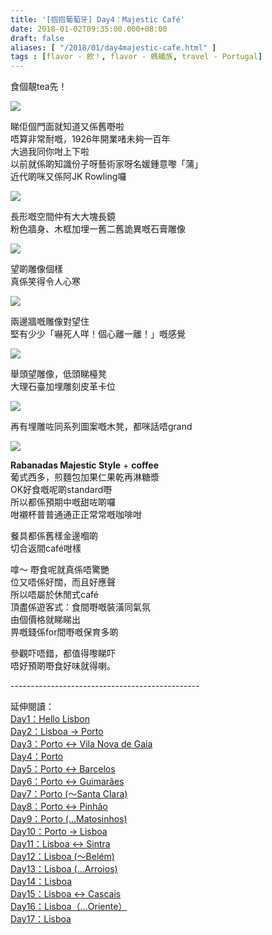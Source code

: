 ```yaml
---
title: '[抱抱葡萄牙] Day4：Majestic Café'
date: 2018-01-02T09:35:00.000+08:00
draft: false
aliases: [ "/2018/01/day4majestic-cafe.html" ]
tags : [flavor - 飲！, flavor - 螞蟻族, travel - Portugal]
---
```


食個靚tea先！  

[![](https://c1.staticflickr.com/5/4286/35817486656_03b28d8203_z.jpg)](https://c1.staticflickr.com/5/4286/35817486656_03b28d8203_z.jpg)

睇佢個門面就知道又係舊嘢啦  
唔算非常耐嘅，1926年開業啫未夠一百年  
大過我同你咁上下啦  
以前就係啲知識份子呀藝術家呀名媛鍾意嚟「蒲」  
近代啲咪又係阿JK Rowling囉  

[![](https://c1.staticflickr.com/5/4635/38721360944_644afea9ff_z.jpg)](https://c1.staticflickr.com/5/4635/38721360944_644afea9ff_z.jpg)

長形嘅空間仲有大大塊長鏡  
粉色牆身、木框加埋一舊二舊詭異嘅石膏雕像  

[![](https://c1.staticflickr.com/5/4593/38721359854_333c9f91cc_z.jpg)](https://c1.staticflickr.com/5/4593/38721359854_333c9f91cc_z.jpg)

望啲雕像個樣  
真係笑得令人心寒  

[![](https://c1.staticflickr.com/5/4679/27652047289_632afd1b25_z.jpg)](https://c1.staticflickr.com/5/4679/27652047289_632afd1b25_z.jpg)

兩邊牆嘅雕像對望住  
堅有少少「嚇死人咩！個心離一離！」嘅感覺  

[![](https://c1.staticflickr.com/5/4643/38721358904_8333cc501b_z.jpg)](https://c1.staticflickr.com/5/4643/38721358904_8333cc501b_z.jpg)

舉頭望雕像，低頭睇檯凳  
大理石臺加埋雕刻皮革卡位  

[![](https://c1.staticflickr.com/5/4594/38721361724_dde09e9a78_z.jpg)](https://c1.staticflickr.com/5/4594/38721361724_dde09e9a78_z.jpg)

再有埋雕咗同系列圖案嘅木凳，都咪話唔grand  

[![](https://c1.staticflickr.com/5/4290/35726230951_c1c399919c_z.jpg)](https://c1.staticflickr.com/5/4290/35726230951_c1c399919c_z.jpg)

**Rabanadas Majestic Style** + **coffee**  
葡式西多，煎麵包加果仁果乾再淋糖漿  
OK好食嘅呢啲standard嘢  
所以都係預期中嘅甜咗啲囉  
咁襯杯普普通通正正常常嘅咖啡咁  
  
餐具都係舊樣金邊嗰啲  
切合返間café咁樣  
  
  
嗱～ 嘢食呢就真係唔驚艷  
位又唔係好闊，而且好應聲  
所以唔屬於休閒式café  
頂盡係遊客式：食間嘢嘅裝潢同氣氛  
由個價格就睇睇出  
畀嘅錢係for間嘢嘅保育多啲  
  
參觀吓唔錯，都值得嚟睇吓  
唔好預啲嘢食好味就得喇。  
  
  
\-----------------------------------------------  
  
  
延伸閱讀：  
[Day1：Hello Lisbon](https://www.hidie.net/2017/07/day1hello-lisbon.html)  
[Day2：Lisboa → Porto](https://www.hidie.net/2017/07/day2lisboa-porto.html)  
[Day3：Porto ↔ Vila Nova de Gaia](https://www.hidie.net/2017/07/day3porto-vila-nova-de-gaia.html)  
[Day4：Porto](http://www.hidie.net/2017/07/day4porto.html)  
[Day5：Porto ↔ Barcelos](http://www.hidie.net/2017/07/day5porto-barcelos.html)  
[Day6：Porto ↔ Guimarães](http://www.hidie.net/2017/07/day6porto-guimaraes.html)  
[Day7：Porto (～Santa Clara)](http://www.hidie.net/2017/08/day7porto-santa-clara.html)  
[Day8：Porto ↔ Pinhão](http://www.hidie.net/2017/08/day8porto-pinhao.html)  
[Day9：Porto (...Matosinhos)](http://www.hidie.net/2017/08/day9porto-matosinhos.html)  
[Day10：Porto → Lisboa](http://www.hidie.net/2017/08/day10porto-lisboa.html)  
[Day11：Lisboa ↔ Sintra](http://www.hidie.net/2017/08/day11lisboa-sintra.html)  
[Day12：Lisboa (～Belém)](http://www.hidie.net/2017/08/day12lisboa-belem.html)  
[Day13：Lisboa (...Arroios)](http://www.hidie.net/2017/08/day13lisboa-arroios.html)  
[Day14：Lisboa](http://www.hidie.net/2017/08/day14lisboa.html)  
[Day15：Lisboa ↔ Cascais](http://www.hidie.net/2017/08/day15lisboa-cascais.html)  
[Day16：Lisboa（...Oriente）](http://www.hidie.net/2017/08/day16lisboaoriente.html)  
[Day17：Lisboa](http://www.hidie.net/2017/08/day17lisboa.html)